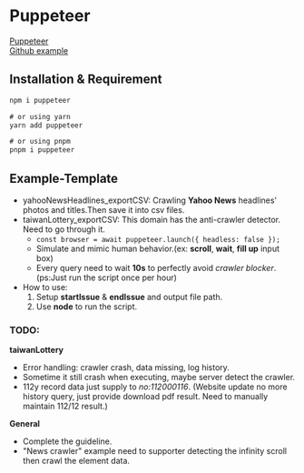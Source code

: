 # Puppeteer

[Puppeteer](https://pptr.dev/category/guides)  
[Github example](https://github.com/puppeteer/puppeteer)

## Installation & Requirement

```javascript
npm i puppeteer

# or using yarn
yarn add puppeteer

# or using pnpm
pnpm i puppeteer
```

## Example-Template

- yahooNewsHeadlines_exportCSV:
  Crawling **Yahoo News** headlines' photos and titles.Then save it into csv files.
- taiwanLottery_exportCSV:
  This domain has the anti-crawler detector. Need to go through it.
  - `const browser = await puppeteer.launch({ headless: false });`
  - Simulate and mimic human behavior.(ex: **scroll**, **wait**, **fill up** input box)
  - Every query need to wait **10s** to perfectly avoid _crawler blocker_. (ps:Just run the script once per hour)
- How to use:
  1. Setup **startIssue** & **endIssue** and output file path.
  2. Use **node** to run the script.

### TODO:

**taiwanLottery**

- Error handling: crawler crash, data missing, log history.
- Sometime it still crash when executing, maybe server detect the crawler.
- 112y record data just supply to *no:112000116*. (Website update no more history query, just provide download pdf result. Need to manually maintain 112/12 result.)

**General**

- Complete the guideline.
- "News crawler" example need to supporter detecting the infinity scroll then crawl the element data.
